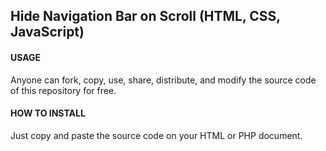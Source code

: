 ## Hide Navigation Bar on Scroll (HTML, CSS, JavaScript)

#### USAGE
Anyone can fork, copy, use, share, distribute, and modify the source code of this repository for free.

#### HOW TO INSTALL
Just copy and paste the source code on your HTML or PHP document.

